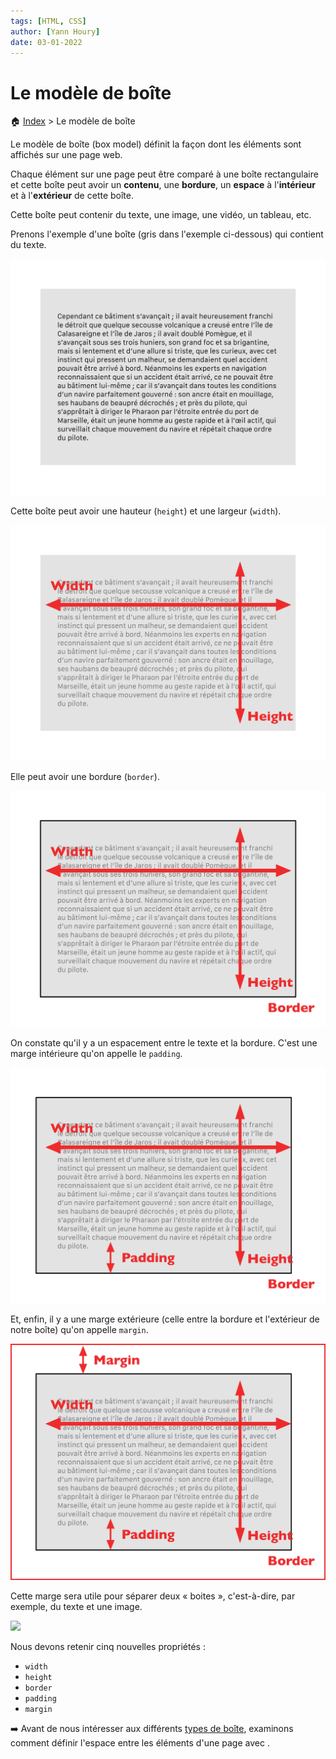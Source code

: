 ```yaml
---
tags: [HTML, CSS]
author: [Yann Houry]
date: 03-01-2022
---
```


# Le modèle de boîte

🏠 [Index](https://github.com/YannHY/html-css-js/blob/main/index.md) > Le modèle de boîte

Le modèle de boîte (box model) définit la façon dont les éléments sont affichés sur une page web.

Chaque élément sur une page peut être comparé à une boîte rectangulaire et cette boîte peut avoir un **contenu**, une **bordure**, un **espace** à l'**intérieur** et à l'**extérieur** de cette boîte.

Cette boîte peut contenir du texte, une image, une vidéo, un tableau, etc.

Prenons l'exemple d'une boîte (gris dans l'exemple ci-dessous) qui contient du texte.

![](https://github.com/YannHY/html-css-js/blob/main/Images/text-content.png)

Cette boîte peut avoir une hauteur (`height`) et une largeur (`width`).

![](https://github.com/YannHY/html-css-js/blob/main/Images/width-height.png)

Elle peut avoir une bordure (`border`).

![](https://github.com/YannHY/html-css-js/blob/main/Images/Bordure.png)

On constate qu'il y a un espacement entre le texte et la bordure. C'est une marge intérieure qu'on appelle le `padding`.

![](https://github.com/YannHY/html-css-js/blob/main/Images/Padding.png)

Et, enfin, il y a une marge extérieure (celle entre la bordure et l'extérieur de notre boîte) qu'on appelle `margin`.

![](https://github.com/YannHY/html-css-js/blob/main/Images/Margin.png)

Cette marge sera utile pour séparer deux « boites », c'est-à-dire, par exemple, du texte et une image.

![](https://github.com/YannHY/html-css-js/blob/main/Images/Margin.png/Deux-boites.png)

Nous devons retenir cinq nouvelles propriétés :

- `width`
- `height`
- `border`
- `padding`
- `margin`

➡️ Avant de nous intéresser aux différents [types de boîte](https://github.com/YannHY/html-css-js/blob/main/2.%20Deuxième%20partie/2.10%20Les%20types%20de%20boite.md), examinons comment définir l'espace entre les éléments d'une page avec [](https://github.com/YannHY/html-css-js/blob/main/2.%20Deuxième%20partie/2.9%20Margin%20et%20padding.md).

